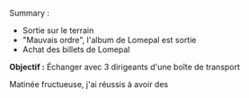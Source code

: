 Summary :
- Sortie sur le terrain 
- "Mauvais ordre", l'album de Lomepal est sortie
- Achat des billets de Lomepal


**Objectif :** Échanger avec 3 dirigeants d'une boîte de transport

Matinée fructueuse, j'ai réussis à avoir des
